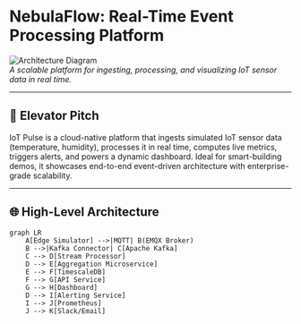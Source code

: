 # NebulaFlow: Real-Time Event Processing Platform  
![Architecture Diagram](https://via.placeholder.com/800x400?text=IoT+Pulse+Architecture)  
*A scalable platform for ingesting, processing, and visualizing IoT sensor data in real time.*

---

## 🚀 Elevator Pitch  
IoT Pulse is a cloud-native platform that ingests simulated IoT sensor data (temperature, humidity), processes it in real time, computes live metrics, triggers alerts, and powers a dynamic dashboard. Ideal for smart-building demos, it showcases end-to-end event-driven architecture with enterprise-grade scalability.

---

## 🌐 High-Level Architecture  
```mermaid
graph LR
    A[Edge Simulator] -->|MQTT| B(EMQX Broker)
    B -->|Kafka Connector| C[Apache Kafka]
    C --> D[Stream Processor]
    D --> E[Aggregation Microservice]
    E --> F[TimescaleDB]
    F --> G[API Service]
    G --> H[Dashboard]
    D --> I[Alerting Service]
    I --> J[Prometheus]
    J --> K[Slack/Email]